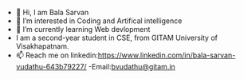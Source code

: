 - 👋 Hi, I am Bala Sarvan
- 👀 I’m interested in Coding and Artifical intelligence
- 🌱 I’m currently learning Web devlopment
- I am a second-year student in CSE, from GITAM University of Visakhapatnam. 
- 📫 Reach me on linkedin:https://www.linkedin.com/in/bala-sarvan-vudathu-643b79227/ -Email:bvudathu@gitam.in
<!---
BALASARVAN12/BALASARVAN12 is a ✨ special ✨ repository because its `README.md` (this file) appears on your GitHub profile.
You can click the Preview link to take a look at your changes.
--->
